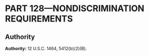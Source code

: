 # PART 128—NONDISCRIMINATION REQUIREMENTS


## Authority

**Authority:** 12 U.S.C. 1464, 5412(b)(2)(B).


